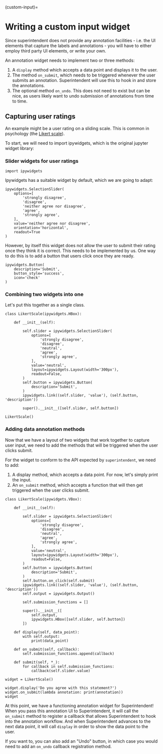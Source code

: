 (custom-input)=
# Writing a custom input widget

Since superintendent does not provide any annotation facilities - i.e. the UI
elements that capture the labels and annotations - you will have to either
employ third party UI elements, or write your own.

An annotation widget needs to implement two or three methods:

1. A `display` method which accepts a data point and displays it to the user.
2. The method `on_submit`, which needs to be triggered whenever the user submits
   an annotation. Superintendent will use this to hook in and store the
   annotations.
3. The optional method `on_undo`. This does not need to exist but can be nice,
   as users likely want to undo submission of annotations from time to time.

## Capturing user ratings

An example might be a user rating on a sliding scale. This is common in
psychology (the [Likert scale](https://en.wikipedia.org/wiki/Likert_scale)).

To start, we will need to import ipywidgets, which is the original jupyter
widget library:

### Slider widgets for user ratings

```{jupyter-execute}
import ipywidgets
```

Ipywidgets has a suitable widget by default, which we are going to adapt:

```{jupyter-execute}
ipywidgets.SelectionSlider(
    options=[
        'strongly disagree',
        'disagree',
        'neither agree nor disagree',
        'agree',
        'strongly agree',
    ],
    value='neither agree nor disagree',
    orientation='horizontal',
    readout=True
)
```

However, by itself this widget does not allow the user to submit their rating
once they think it is correct. This needs to be implemented by us. One way to
do this is to add a button that users click once they are ready.

```{jupyter-execute}
ipywidgets.Button(
    description='Submit',
    button_style='success',
    icon='check'
)
```

### Combining two widgets into one

Let's put this together as a single class.


```{jupyter-execute}
class LikertScale(ipywidgets.HBox):

    def __init__(self):

        self.slider = ipywidgets.SelectionSlider(
            options=[
                'strongly disagree',
                'disagree',
                'neutral',
                'agree',
                'strongly agree',
            ],
            value='neutral',
            layout=ipywidgets.Layout(width='300px'),
            readout=False,
        )
        self.button = ipywidgets.Button(
            description='Submit',
        )
        ipywidgets.link((self.slider, 'value'), (self.button, 'description'))

        super().__init__([self.slider, self.button])

LikertScale()
```

### Adding data annotation methods

Now that we have a layout of two widgets that work together to capture user
input, we need to add the methods that will be triggered when the user clicks
submit.

For the widget to conform to the API expected by `superintendent`, we need to
add:

1. A display method, which accepts a data point. For now, let's simply print
   the input.
2. An `on_submit` method, which accepts a function that will then get triggered
   when the user clicks submit.

```{jupyter-execute}
class LikertScale(ipywidgets.VBox):

    def __init__(self):

        self.slider = ipywidgets.SelectionSlider(
            options=[
                'strongly disagree',
                'disagree',
                'neutral',
                'agree',
                'strongly agree',
            ],
            value='neutral',
            layout=ipywidgets.Layout(width='300px'),
            readout=False,
        )
        self.button = ipywidgets.Button(
            description='Submit',
        )
        self.button.on_click(self.submit)
        ipywidgets.link((self.slider, 'value'), (self.button, 'description'))
        self.output = ipywidgets.Output()

        self.submission_functions = []

        super().__init__([
            self.output,
            ipywidgets.HBox([self.slider, self.button])
        ])
    
    def display(self, data_point):
        with self.output:
            print(data_point)

    def on_submit(self, callback):
        self.submission_functions.append(callback)
    
    def submit(self, *_):
        for callback in self.submission_functions:
            callback(self.slider.value)

widget = LikertScale()

widget.display('Do you agree with this statement?')
widget.on_submit(lambda annotation: print(annotation))
widget
```

At this point, we have a functioning annotation widget for Superintendent!
When you pass this annotation UI to Superintendent, it will call the `on_submit`
method to register a callback that allows Superintendent to hook into the
annotation workflow. And when Superintendent advances to the next data point,
it will call `display` in order to show the data point to the user.

If you want to, you can also add an "Undo" button, in which case you would need
to add an `on_undo` callback registration method.
